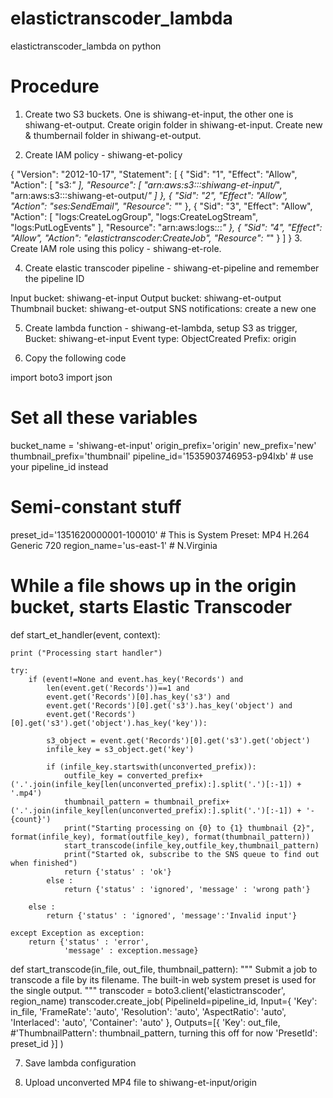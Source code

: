 # elastictranscoder_lambda
elastictranscoder_lambda on python

# Procedure

1. Create two S3 buckets. One is shiwang-et-input, the other one is shiwang-et-output. Create origin folder in shiwang-et-input. Create new & thumbernail folder in shiwang-et-output.

2. Create IAM policy - shiwang-et-policy

{
    "Version": "2012-10-17",
    "Statement": [
        {
            "Sid": "1",
            "Effect": "Allow",
            "Action": [
                "s3:*"
            ],
            "Resource": [
                "arn:aws:s3:::shiwang-et-input/*",
                "arn:aws:s3:::shiwang-et-output/*"
            ]
        },
        {
            "Sid": "2",
            "Effect": "Allow",
            "Action": "ses:SendEmail",
            "Resource": "*"
        },
        {
            "Sid": "3",
            "Effect": "Allow",
            "Action": [
                "logs:CreateLogGroup",
                "logs:CreateLogStream",
                "logs:PutLogEvents"
            ],
            "Resource": "arn:aws:logs:*:*:*"
        },
        {
            "Sid": "4",
            "Effect": "Allow",
            "Action": "elastictranscoder:CreateJob",
            "Resource": "*"
        }
    ]
}
3. Create IAM role using this policy - shiwang-et-role.

4. Create elastic transcoder pipeline - shiwang-et-pipeline and remember the pipeline ID

Input bucket: shiwang-et-input
Output bucket: shiwang-et-output
Thumbnail bucket: shiwang-et-output
SNS notifications: create a new one

5. Create lambda function - shiwang-et-lambda, setup S3 as trigger, 
Bucket: shiwang-et-input 
Event type: ObjectCreated
Prefix: origin 

6. Copy the following code

import boto3
import json

# Set all these variables 
bucket_name = 'shiwang-et-input'
origin_prefix='origin'
new_prefix='new'
thumbnail_prefix='thumbnail'
pipeline_id='1535903746953-p94lxb' # use your pipeline_id instead

# Semi-constant stuff
preset_id='1351620000001-100010' # This is System Preset: MP4 H.264 Generic 720
region_name='us-east-1' # N.Virginia 

# While a file shows up in the origin bucket, starts Elastic Transcoder
def start_et_handler(event, context):

    print ("Processing start handler")

    try:
        if (event!=None and event.has_key('Records') and
            len(event.get('Records'))==1 and
            event.get('Records')[0].has_key('s3') and
            event.get('Records')[0].get('s3').has_key('object') and
            event.get('Records')[0].get('s3').get('object').has_key('key')):

            s3_object = event.get('Records')[0].get('s3').get('object')
            infile_key = s3_object.get('key')

            if (infile_key.startswith(unconverted_prefix)):
                outfile_key = converted_prefix+('.'.join(infile_key[len(unconverted_prefix):].split('.')[:-1]) + '.mp4')
                thumbnail_pattern = thumbnail_prefix+('.'.join(infile_key[len(unconverted_prefix):].split('.')[:-1]) + '-{count}')
                print("Starting processing on {0} to {1} thumbnail {2}", format(infile_key), format(outfile_key), format(thumbnail_pattern))
                start_transcode(infile_key,outfile_key,thumbnail_pattern)
                print("Started ok, subscribe to the SNS queue to find out when finished")
                return {'status' : 'ok'}
            else :
                return {'status' : 'ignored', 'message' : 'wrong path'}

        else :
            return {'status' : 'ignored', 'message':'Invalid input'}

    except Exception as exception:
        return {'status' : 'error',
                'message' : exception.message}


def start_transcode(in_file, out_file, thumbnail_pattern):
    """
    Submit a job to transcode a file by its filename. The
    built-in web system preset is used for the single output.
    """
    transcoder = boto3.client('elastictranscoder', region_name)
    transcoder.create_job(
            PipelineId=pipeline_id,
            Input={
                'Key': in_file,
                'FrameRate': 'auto',
                'Resolution': 'auto',
                'AspectRatio': 'auto',
                'Interlaced': 'auto',
                'Container': 'auto'
            },
            Outputs=[{
                'Key': out_file,
                #'ThumbnailPattern': thumbnail_pattern, turning this off for now
                'PresetId': preset_id
            }]
)

7. Save lambda configuration

8. Upload unconverted MP4 file to shiwang-et-input/origin 





